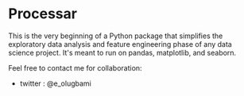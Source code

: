 # Processar

This is the very beginning of a Python package that simplifies the exploratory data analysis and feature engineering phase of any data science project. 
It's meant to run on pandas, matplotlib, and seaborn.

Feel free to contact me for collaboration:
- twitter : @e_olugbami
